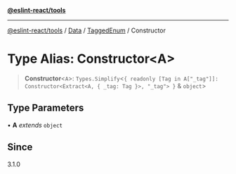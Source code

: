 [**@eslint-react/tools**](../../../../../README.md)

***

[@eslint-react/tools](../../../../../README.md) / [Data](../../../README.md) / [TaggedEnum](../README.md) / Constructor

# Type Alias: Constructor\<A\>

> **Constructor**\<`A`\>: `Types.Simplify`\<`{ readonly [Tag in A["_tag"]]: Constructor<Extract<A, { _tag: Tag }>, "_tag"> }` & `object`\>

## Type Parameters

• **A** *extends* `object`

## Since

3.1.0
